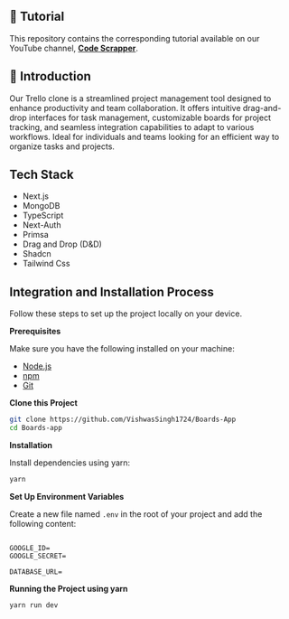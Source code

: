 ## 🚨 Tutorial

This repository contains the corresponding tutorial available on our YouTube channel, <a href="https://www.youtube.com/@CodeScrapperOfficial/videos" target="_blank"><b>Code Scrapper</b></a>.

## <a name="introduction">🤖 Introduction</a>

Our Trello clone is a streamlined project management tool designed to enhance productivity and team collaboration. It offers intuitive drag-and-drop interfaces for task management, customizable boards for project tracking, and seamless integration capabilities to adapt to various workflows. Ideal for individuals and teams looking for an efficient way to organize tasks and projects.

## <a name="tech-stack">Tech Stack</a>

- Next.js
- MongoDB
- TypeScript
- Next-Auth
- Primsa
- Drag and Drop (D&D)
- Shadcn
- Tailwind Css

## <a name="quick-start">Integration and Installation Process</a>

Follow these steps to set up the project locally on your device.

**Prerequisites**

Make sure you have the following installed on your machine:

- [Node.js](https://nodejs.org/en)
- [npm](https://www.npmjs.com/)
- [Git](https://git-scm.com/)

**Clone this Project**

```bash
git clone https://github.com/VishwasSingh1724/Boards-App
cd Boards-app
```

**Installation**

Install dependencies using yarn:

```bash
yarn
```

**Set Up Environment Variables**

Create a new file named `.env` in the root of your project and add the following content:

```env

GOOGLE_ID=
GOOGLE_SECRET=

DATABASE_URL=
```

**Running the Project using yarn**

```bash
yarn run dev
```
